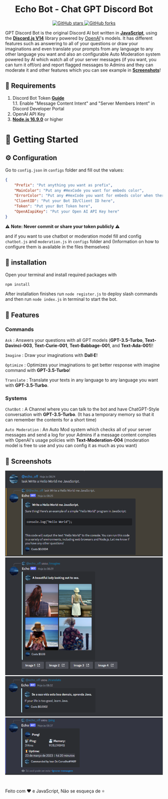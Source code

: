 <h1 align="center">Echo Bot - Chat GPT Discord Bot</h1>

<div align="center">
    <a href="https://github.com/TheDarwinTech/echo-bot/stargazers"> <img src="https://img.shields.io/github/stars/TheDarwinTech/echo-bot.svg" alt="GitHub stars"/> </a>
    <a href="https://github.com/TheDarwinTech/echo-bot/network"> <img src="https://img.shields.io/github/forks/TheDarwinTech/echo-bot.svg" alt="GitHub forks"/> </a>
</div>

GPT Discord Bot is the original Discord AI bot written in **[JavaScript](https://www.javascript.com/)**, using the **[Discord.js V14](discord.js.org/)** library powered by [OpenAI](https://openai.com/)'s models. It has different features such as answering to all of your questions or draw your imaginations and even translate your prompts from any language to any other language you want and also an configurable Auto Moderation system powered by AI which watch all of your server messages (if you want, you can turn it off/on) and report flagged messages to Admins and they can moderate it and other features which you can see example in **[Screenshots](https://github.com/TheDarwinTech/echo-bot#-screenshots)**!
## 🚧 Requirements
1. Discord Bot Token **[Guide](https://discordjs.guide/preparations/setting-up-a-bot-application.html#creating-your-bot)**  
   1.1. Enable "Message Content Intent" and "Server Members Intent" in Discord Developer Portal
2. OpenAI API Key
3. **[Node.js 16.9.0](https://nodejs.org/en/download/)** or higher
# 🚀 Getting Started
## ⚙️ Configuration
Go to `config.json` in `configs` folder and fill out the values:
```json
{
    "Prefix": "Put anything you want as prefix",
    "MainColor": "Put any #HexCode you want for embeds color",
    "ErrorColor": "Put any #HexCode you want for embeds color when there is an error",
    "ClientID": "Put your Bot ID/Client ID here",
    "Token": "Put your Bot Token here",
    "OpenAIapiKey": "Put your Open AI API Key here"
}
```
⚠️ **Note: Never commit or share your token publicly** ⚠️

and if you want to use chatbot or moderation model fill and config `chatbot.js` and `moderation.js` in `configs` folder and (Information on how to configure them is available in the files themselves)
## 🧠 installation
Open your terminal and install required packages with
```sh
npm install
```
After installation finishes run `node register.js` to deploy slash commands and then run `node index.js` in terminal to start the bot.
## 💫 Features
### Commands
`Ask` : Answers your questions with all GPT models (**GPT-3.5-Turbo**, **Text-Davinci-003**, **Text-Curie-001**, **Text-Babbage-001**, and **Text-Ada-001**)! 

`Imagine` : Draw your imaginations with **Dall∙E**!

`Optimize` : Optimizes your imaginations to get better response with imagine command with **GPT-3.5-Turbo**!

`Translate` : Translate your texts in any language to any language you want with **GPT-3.5-Turbo**.
### Systems
`ChatBot` : A Channel where you can talk to the bot and have ChatGPT-Style conversation with **GPT-3.5-Turbo**. (It has a temporary memory so that it can remember the contents for a short time)

`Auto Moderation` : An Auto Mod system which checks all of  your server messages and send a log for your Admins if a message content complies with OpenAI's usage policies with **Text-Moderation-004** (moderation model is free to use and you can config it as much as you want)
## 📸 Screenshots
![Ask](https://github.com/TheDarwinTech/echo-bot/blob/main/screenshots/01.png?raw=true)
![imagine](https://github.com/TheDarwinTech/echo-bot/blob/main/screenshots/02.png?raw=true)
![Translate](https://github.com/TheDarwinTech/echo-bot/blob/main/screenshots/03.png?raw=true)
![Ping](https://github.com/TheDarwinTech/echo-bot/blob/main/screenshots/04.png?raw=true)
#
Feito com ❤️ e JavaScript, Não se esqueça de ⭐
